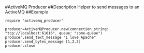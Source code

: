 #ActiveMQ Producer
##Description
Helper to send messages to an ActiveMQ
##Example
```
require 'activemq_producer'

producer=ActiveMQProducer.new(connection_string: "tcp://localhost:61616", queue: "some-queue")
producer.send_text_message "I love Apache"
producer.send_bytes_message [1,2,3]
producer.close
```

